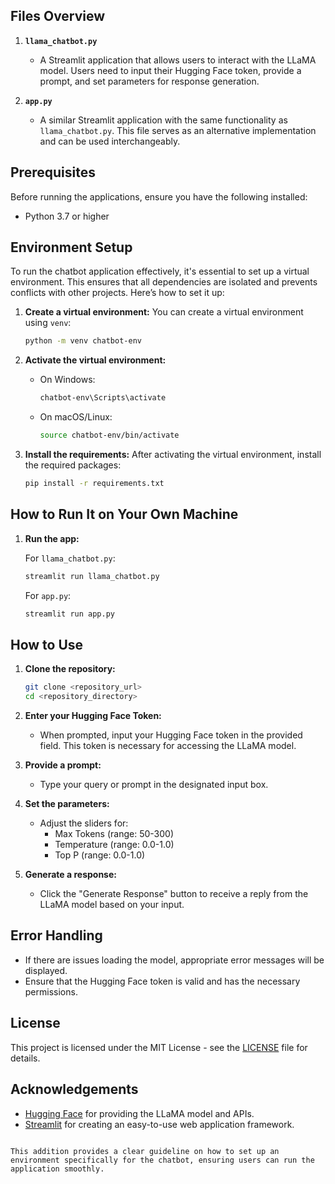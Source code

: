 ## Files Overview

1. **`llama_chatbot.py`**
   - A Streamlit application that allows users to interact with the LLaMA model. Users need to input their Hugging Face token, provide a prompt, and set parameters for response generation.

2. **`app.py`**
   - A similar Streamlit application with the same functionality as `llama_chatbot.py`. This file serves as an alternative implementation and can be used interchangeably.

## Prerequisites

Before running the applications, ensure you have the following installed:

- Python 3.7 or higher

## Environment Setup

To run the chatbot application effectively, it's essential to set up a virtual environment. This ensures that all dependencies are isolated and prevents conflicts with other projects. Here’s how to set it up:

1. **Create a virtual environment:**
   You can create a virtual environment using `venv`:

   ```bash
   python -m venv chatbot-env
   ```

2. **Activate the virtual environment:**
   - On Windows:

     ```bash
     chatbot-env\Scripts\activate
     ```

   - On macOS/Linux:

     ```bash
     source chatbot-env/bin/activate
     ```

3. **Install the requirements:**
   After activating the virtual environment, install the required packages:

   ```bash
   pip install -r requirements.txt
   ```

## How to Run It on Your Own Machine

1. **Run the app:**

   For `llama_chatbot.py`:

   ```bash
   streamlit run llama_chatbot.py
   ```

   For `app.py`:

   ```bash
   streamlit run app.py
   ```

## How to Use

1. **Clone the repository:**

   ```bash
   git clone <repository_url>
   cd <repository_directory>
   ```

2. **Enter your Hugging Face Token:**
   - When prompted, input your Hugging Face token in the provided field. This token is necessary for accessing the LLaMA model.

3. **Provide a prompt:**
   - Type your query or prompt in the designated input box.

4. **Set the parameters:**
   - Adjust the sliders for:
     - Max Tokens (range: 50-300)
     - Temperature (range: 0.0-1.0)
     - Top P (range: 0.0-1.0)

5. **Generate a response:**
   - Click the "Generate Response" button to receive a reply from the LLaMA model based on your input.

## Error Handling

- If there are issues loading the model, appropriate error messages will be displayed.
- Ensure that the Hugging Face token is valid and has the necessary permissions.

## License

This project is licensed under the MIT License - see the [LICENSE](LICENSE) file for details.

## Acknowledgements

- [Hugging Face](https://huggingface.co/) for providing the LLaMA model and APIs.
- [Streamlit](https://streamlit.io/) for creating an easy-to-use web application framework.
```

This addition provides a clear guideline on how to set up an environment specifically for the chatbot, ensuring users can run the application smoothly.
